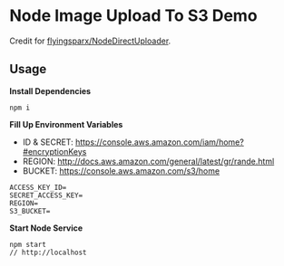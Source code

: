 # Node Image Upload To S3 Demo

Credit for [flyingsparx/NodeDirectUploader](https://github.com/flyingsparx/NodeDirectUploader).

## Usage

**Install Dependencies**

```
npm i
```

**Fill Up Environment Variables**

* ID & SECRET: https://console.aws.amazon.com/iam/home?#encryptionKeys
* REGION: http://docs.aws.amazon.com/general/latest/gr/rande.html
* BUCKET: https://console.aws.amazon.com/s3/home

```
ACCESS_KEY_ID=
SECRET_ACCESS_KEY=
REGION=
S3_BUCKET=
```

**Start Node Service**

```
npm start
// http://localhost
```

